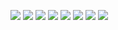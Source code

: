 ![](https://i.imgur.com/EyqrLIa.png)
![](https://i.imgur.com/H3vCgjG.png)
![](https://i.imgur.com/oWbFsa4.png)
![](https://i.imgur.com/qSqtk3w.png)
![](https://i.imgur.com/EUG7J0B.png)
![](https://i.imgur.com/snSRhun.png)
![](https://i.imgur.com/lON4b4T.png)
![](https://i.imgur.com/k3C0Omd.png)
